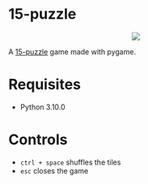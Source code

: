 # 15-puzzle

<p align="center">
<img src="https://user-images.githubusercontent.com/30642647/211179678-49d17645-17a6-4727-b61d-d009a0e3475e.gif"/>
</p>

A [15-puzzle](https://en.wikipedia.org/wiki/15_puzzle) game made with pygame.

# Requisites

- Python 3.10.0

# Controls

- `ctrl + space` shuffles the tiles
- `esc` closes the game 
